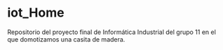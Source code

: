 # iot_Home
Repositorio del proyecto final de Informática Industrial del grupo 11 en el que domotizamos una casita de madera.

